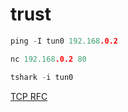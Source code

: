 # trust

```c
ping -I tun0 192.168.0.2

nc 192.168.0.2 80

tshark -i tun0
```

[TCP RFC](https://www.ietf.org/rfc/rfc793.txt)
